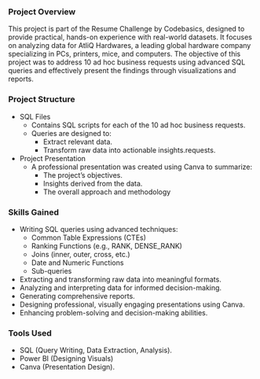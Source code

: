 
### Project Overview
This project is part of the Resume Challenge by Codebasics, designed to provide practical, hands-on experience with real-world datasets. It focuses on analyzing data for AtliQ Hardwares, a leading global hardware company specializing in PCs, printers, mice, and computers. The objective of this project was to address 10 ad hoc business requests using advanced SQL queries and effectively present the findings through visualizations and reports.

### Project Structure
- SQL Files
    - Contains SQL scripts for each of the 10 ad hoc business requests.
    - Queries are designed to:
        - Extract relevant data.
        - Transform raw data into actionable insights.requests.
- Project Presentation
    - A professional presentation was created using Canva to summarize:
        - The project’s objectives.
        - Insights derived from the data.
        - The overall approach and methodology

### Skills Gained
- Writing SQL queries using advanced techniques:
    - Common Table Expressions (CTEs)
    - Ranking Functions (e.g., RANK, DENSE_RANK)
    - Joins (inner, outer, cross, etc.)
    - Date and Numeric Functions
    - Sub-queries
- Extracting and transforming raw data into meaningful formats.
- Analyzing and interpreting data for informed decision-making.
- Generating comprehensive reports.
- Designing professional, visually engaging presentations using Canva.
- Enhancing problem-solving and decision-making abilities.

### Tools Used
- SQL (Query Writing, Data Extraction, Analysis).
- Power BI (Designing Visuals)
- Canva (Presentation Design).
